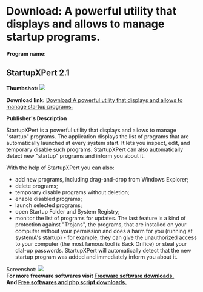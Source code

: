 # Download: A powerful utility that displays and allows to manage startup programs.

**Program name:**

## StartupXPert 2.1

  
**Thumbshot:** ![](http://www.freewarefiles.com/screenshot/startupxpert21_md.gif)   
  
**Download link:** [Download A powerful utility that displays and allows to manage startup programs.](http://freesoftwares.boysofts.com/StartupXPert_program_24216.html)  
  


**Publisher's Description**  
  


StartupXPert is a powerful utility that displays and allows to manage "startup" programs. The application displays the list of programs that are automatically launched at every system start. It lets you inspect, edit, and temporary disable such programs. StartupXPert can also automatically detect new "startup" programs and inform you about it. 

With the help of StartupXPert you can also:

  * add new programs, including drag-and-drop from Windows Explorer; 
  * delete programs; 
  * temporary disable programs without deletion; 
  * enable disabled programs; 
  * launch selected programs; 
  * open Startup Folder and System Registry; 
  * monitor the list of programs for updates. 
The last feature is a kind of protection against "Trojans", the programs, that are installed on your computer without your permission and does a harm for you (running at systemA's startup) - for example, they can give the unauthorized access to your computer (the most famous tool is Back Orifice) or steal your dial-up passwords. StartupXPert will automatically detect that the new startup program was added and immediately inform you about it. 

  
  
Screenshot: ![](http://www.freewarefiles.com/screenshot/startupxpert21.gif)   
**For more freeware softwares visit [Freeware software downloads.](http://freesoftwares.boysofts.com/)**   
**And [Free softwares and php script downloads.](http://www.boysofts.com/)**
